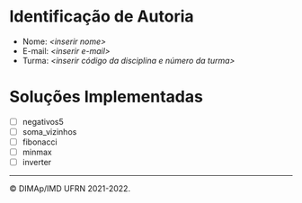 # Identificação de Autoria

- Nome: *\<inserir nome>*
- E-mail: *\<inserir e-mail>*
- Turma: *\<inserir código da disciplina e número da turma>*

# Soluções Implementadas

- [ ] negativos5
- [ ] soma_vizinhos
- [ ] fibonacci
- [ ] minmax
- [ ] inverter

--------
&copy; DIMAp/IMD UFRN 2021-2022.
